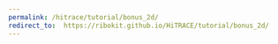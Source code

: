 ```yaml
---
permalink: /hitrace/tutorial/bonus_2d/
redirect_to:  https://ribokit.github.io/HiTRACE/tutorial/bonus_2d/
---
```

